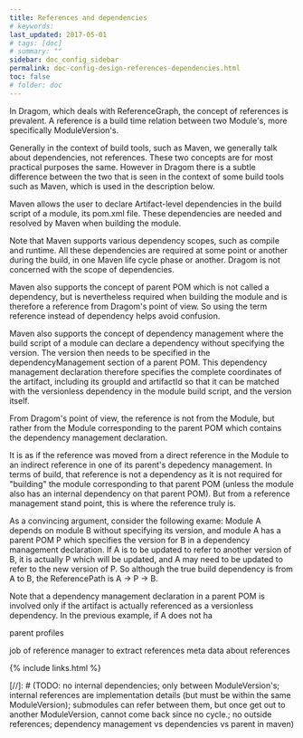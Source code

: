 ```yaml
---
title: References and dependencies
# keywords:
last_updated: 2017-05-01
# tags: [doc]
# summary: ""
sidebar: doc_config_sidebar
permalink: doc-config-design-references-dependencies.html
toc: false
# folder: doc
---
```


In Dragom, which deals with ReferenceGraph, the concept of references is
prevalent. A reference is a build time relation between two Module's, more
specifically ModuleVersion's.

Generally in the context of build tools, such as Maven, we generally talk about
dependencies, not references. These two concepts are for most practical
purposes the same. However in Dragom there is a subtle difference between the
two that is seen in the context of some build tools such as Maven, which is
used in the description below.

Maven allows the user to declare Artifact-level dependencies in the build
script of a module, its pom.xml file. These dependencies are needed and
resolved by Maven when building the module.

Note that Maven supports various dependency scopes, such as compile and
runtime. All these dependencies are required at some point or another during
the build, in one Maven life cycle phase or another. Dragom is not concerned
with the scope of dependencies.

Maven also supports the concept of parent POM which is not called a dependency,
but is nevertheless required when building the module and is therefore a
reference from Dragom's point of view. So using the term reference instead of
dependency helps avoid confusion.

Maven also supports the concept of dependency management where the build script
of a module can declare a dependency without specifying the version. The
version then needs to be specified in the dependencyManagement section of a
parent POM. This dependency management declaration therefore specifies the
complete coordinates of the artifact, including its groupId and artifactId so
that it can be matched with the versionless dependency in the module build
script, and the version itself.

From Dragom's point of view, the reference is not from the Module, but rather
from the Module corresponding to the parent POM which contains the dependency
management declaration.

It is as if the reference was moved from a direct reference in the Module to an
indirect reference in one of its parent's depedency management. In terms of
build, that reference is not a dependency as it is not required for "building"
the module corresponding to that parent POM (unless the module also has an
internal dependency on that parent POM). But from a reference management stand
point, this is where the reference truly is.

As a convincing argument, consider the following exame: Module A depends on
module B without specifying its version, and module A has a parent POM P which
specifies the version for B in a dependency management declaration. If A is to
be updated to refer to another version of B, it is actually P which will be
updated, and A may need to be updated to refer to the new version of P. So
although the true build dependency is from A to B, the ReferencePath is A -> P
-> B.

Note that a dependency management declaration in a parent POM is involved only
if the artifact is actually referenced as a versionless dependency. In the
previous example, if A does not ha



parent
profiles


job of reference manager to extract references
meta data about references


{% include links.html %}

[//]: # (TODO: no internal dependencies; only between ModuleVersion's; internal references are implementation details (but must be within the same ModuleVersion); submodules can refer between them, but once get out to another ModuleVersion, cannot come back since no cycle.; no outside references; dependency management vs dependencies vs parent in maven)
